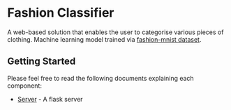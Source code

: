 # Fashion Classifier

A web-based solution that enables the user to categorise various pieces of clothing. Machine learning model trained via [fashion-mnist dataset](https://github.com/zalandoresearch/fashion-mnist).

## Getting Started

Please feel free to read the following documents explaining each component:

* [Server](WebServer/README.md) - A flask server
